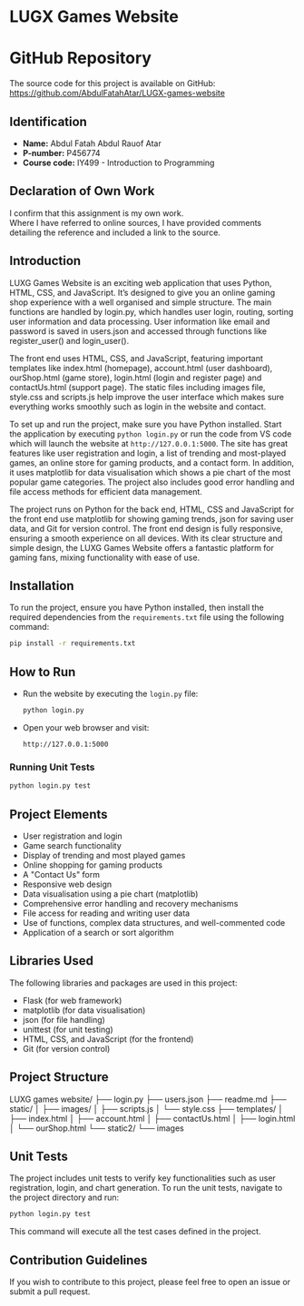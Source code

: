 # LUGX Games Website

# GitHub Repository
The source code for this project is available on GitHub: https://github.com/AbdulFatahAtar/LUGX-games-website

## Identification
- **Name:** Abdul Fatah Abdul Rauof Atar
- **P-number:** P456774
- **Course code:** IY499 - Introduction to Programming

## Declaration of Own Work
I confirm that this assignment is my own work.  
Where I have referred to online sources, I have provided comments detailing the reference and included a link to the source.

## Introduction
LUXG Games Website is an exciting web application that uses Python, HTML, CSS, and JavaScript. It’s designed to give you an online gaming shop experience with a well organised and simple structure. The main functions are handled by login.py, which handles user login, routing, sorting user information and data processing. User information like email and password is saved in users.json and accessed through functions like register_user() and login_user().

The front end uses HTML, CSS, and JavaScript, featuring important templates like index.html (homepage), account.html (user dashboard), ourShop.html (game store), login.html (login and register page) and contactUs.html (support page). The static files including images file, style.css and scripts.js help improve the user interface which makes sure everything works smoothly such as login in the website and contact.

To set up and run the project, make sure you have Python installed. Start the application by executing `python login.py` or run the code from VS code which will launch the website at `http://127.0.0.1:5000`. The site has great features like user registration and login, a list of trending and most-played games, an online store for gaming products, and a contact form. In addition, it uses matplotlib for data visualisation which shows a pie chart of the most popular game categories. The project also includes good error handling and file access methods for efficient data management.

The project runs on Python for the back end, HTML, CSS and JavaScript for the front end use matplotlib for showing gaming trends, json for saving user data, and Git for version control. The front end design is fully responsive, ensuring a smooth experience on all devices. With its clear structure and simple design, the LUXG Games Website offers a fantastic platform for gaming fans, mixing functionality with ease of use.

## Installation
To run the project, ensure you have Python installed, then install the required dependencies from the `requirements.txt` file using the following command:
```bash
pip install -r requirements.txt
```

## How to Run
- Run the website by executing the `login.py` file:
  ```bash
  python login.py
  ```
- Open your web browser and visit:
  ```
  http://127.0.0.1:5000
  ```

### Running Unit Tests
```bash
python login.py test
```

## Project Elements
- User registration and login
- Game search functionality
- Display of trending and most played games
- Online shopping for gaming products
- A "Contact Us" form
- Responsive web design
- Data visualisation using a pie chart (matplotlib)
- Comprehensive error handling and recovery mechanisms
- File access for reading and writing user data
- Use of functions, complex data structures, and well-commented code
- Application of a search or sort algorithm

## Libraries Used
The following libraries and packages are used in this project:
- Flask (for web framework)
- matplotlib (for data visualisation)
- json (for file handling)
- unittest (for unit testing)
- HTML, CSS, and JavaScript (for the frontend)
- Git (for version control)

## Project Structure
LUXG games website/
├── login.py
├── users.json
├── readme.md
├── static/
│   ├── images/
│   ├── scripts.js
│   └── style.css
├── templates/
│   ├── index.html
│   ├── account.html
│   ├── contactUs.html
│   ├── login.html
│   └── ourShop.html
└── static2/
    └── images

## Unit Tests 
The project includes unit tests to verify key functionalities such as user registration, login, and chart generation.
To run the unit tests, navigate to the project directory and run:
```bash
python login.py test
```
This command will execute all the test cases defined in the project.

## Contribution Guidelines 
If you wish to contribute to this project, please feel free to open an issue or submit a pull request.

